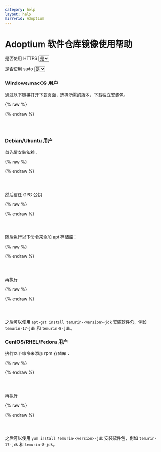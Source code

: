 ```yaml
---
category: help
layout: help
mirrorid: Adoptium
---
```


# Adoptium 软件仓库镜像使用帮助

<form class="form-inline">
<div class="form-group">
	<label>是否使用 HTTPS</label>
	<select id="http-select" class="form-control content-select" data-target="#content-0,#content-1,#content-2,#content-3,#content-4,#content-5,#content-6">
	  <option data-http_protocol="https://" selected>是</option>
	  <option data-http_protocol="http://">否</option>
	</select>
</div>
</form>


<form class="form-inline">
<div class="form-group">
	<label>是否使用 sudo</label>
	<select id="sudo-select" class="form-control content-select" data-target="#content-0,#content-1,#content-2,#content-3,#content-4,#content-5,#content-6">
	  <option data-sudo="sudo " selected>是</option>
	  <option data-sudo="">否</option>
	</select>
</div>
</form>



### Windows/macOS 用户

通过以下链接打开下载页面，选择所需的版本，下载独立安装包。



{% raw %}
<script id="template-0" type="x-tmpl-markup">
{{http_protocol}}{{mirror}}
</script>
{% endraw %}

<p></p>

<pre>
<code id="content-0" class="language-plaintext" data-template="#template-0" data-select="#http-select,#sudo-select">
</code>
</pre>


### Debian/Ubuntu 用户

首先请安装依赖：


{% raw %}
<script id="template-1" type="x-tmpl-markup">
{{sudo}}apt-get update && {{sudo}}apt-get install -y wget apt-transport-https
</script>
{% endraw %}

<p></p>

<pre>
<code id="content-1" class="language-shell" data-template="#template-1" data-select="#http-select,#sudo-select">
</code>
</pre>


然后信任 GPG 公钥：


{% raw %}
<script id="template-2" type="x-tmpl-markup">
wget -O - https://packages.adoptium.net/artifactory/api/gpg/key/public | {{sudo}}tee /etc/apt/keyrings/adoptium.asc
</script>
{% endraw %}

<p></p>

<pre>
<code id="content-2" class="language-shell" data-template="#template-2" data-select="#http-select,#sudo-select">
</code>
</pre>


随后执行以下命令来添加 apt 存储库：



{% raw %}
<script id="template-3" type="x-tmpl-markup">
echo "deb [signed-by=/etc/apt/keyrings/adoptium.asc] {{http_protocol}}{{mirror}}/deb $(awk -F= '/^VERSION_CODENAME/{print$2}' /etc/os-release) main" | {{sudo}}tee /etc/apt/sources.list.d/adoptium.list
</script>
{% endraw %}

<p></p>

<pre>
<code id="content-3" class="language-shell" data-template="#template-3" data-select="#http-select,#sudo-select">
</code>
</pre>



再执行


{% raw %}
<script id="template-4" type="x-tmpl-markup">
{{sudo}}apt-get update
</script>
{% endraw %}

<p></p>

<pre>
<code id="content-4" class="language-shell" data-template="#template-4" data-select="#http-select,#sudo-select">
</code>
</pre>


之后可以使用 `apt-get install temurin-<version>-jdk` 安装软件包，例如 `temurin-17-jdk` 和 `temurin-8-jdk`。

### CentOS/RHEL/Fedora 用户

执行以下命令来添加 rpm 存储库：



{% raw %}
<script id="template-5" type="x-tmpl-markup">
[Adoptium]
name=Adoptium
baseurl={{http_protocol}}{{mirror}}/rpm/centos$releasever-$basearch/
enabled=1
gpgcheck=1
gpgkey=https://packages.adoptium.net/artifactory/api/gpg/key/public
</script>
{% endraw %}

<p></p>

<pre>
<code id="content-5" class="language-ini" data-template="#template-5" data-select="#http-select,#sudo-select">
</code>
</pre>


再执行



{% raw %}
<script id="template-6" type="x-tmpl-markup">
{{sudo}}yum makecache
</script>
{% endraw %}

<p></p>

<pre>
<code id="content-6" class="language-bash" data-template="#template-6" data-select="#http-select,#sudo-select">
</code>
</pre>


之后可以使用 `yum install temurin-<version>-jdk` 安装软件包，例如 `temurin-17-jdk` 和 `temurin-8-jdk`。

